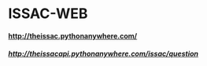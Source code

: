 # ISSAC-WEB
#### http://theissac.pythonanywhere.com/
##### http://theissacapi.pythonanywhere.com/issac/question
